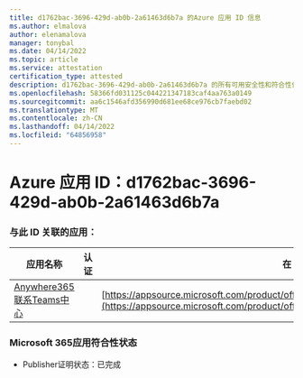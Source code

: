 ```yaml
---
title: d1762bac-3696-429d-ab0b-2a61463d6b7a 的Azure 应用 ID 信息
ms.author: elmalova
author: elenamalova
manager: tonybal
ms.date: 04/14/2022
ms.topic: article
ms.service: attestation
certification_type: attested
description: d1762bac-3696-429d-ab0b-2a61463d6b7a 的所有可用安全性和符合性信息。
ms.openlocfilehash: 58366fd031125c044221347183caf4aa763a0149
ms.sourcegitcommit: aa6c1546afd356990d681ee68ce976cb7faebd02
ms.translationtype: MT
ms.contentlocale: zh-CN
ms.lasthandoff: 04/14/2022
ms.locfileid: "64856958"
---
```

# <a name="azure-app-id-d1762bac-3696-429d-ab0b-2a61463d6b7a"></a>Azure 应用 ID：d1762bac-3696-429d-ab0b-2a61463d6b7a


### <a name="apps-associated-with-this-id"></a>与此 ID 关联的应用：
| **应用名称** | **认证** | **在 AppSource 中查看** |
|--------------|---------------|-----------------------|
| [Anywhere365 联系Teams中心](../forward/workstreampeople.anywhere365contactcenterforteams.md) |  | [https://appsource.microsoft.com/product/office/workstreampeople.anywhere365contactcenterforteams](https://appsource.microsoft.com/product/office/workstreampeople.anywhere365contactcenterforteams) |

### <a name="microsoft-365-app-compliance-status"></a>Microsoft 365应用符合性状态
- Publisher证明状态：已完成
